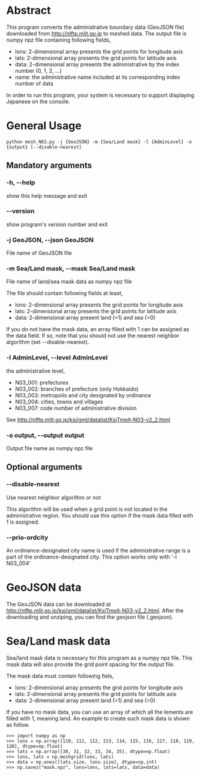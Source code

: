 # Abstract

This program converts the administrative boundary data (GeoJSON file) downloaded from http://nlftp.mlit.go.jp to meshed data.
The output file is numpy npz file containing following fields, 
- lons: 2-dimensional array presents the grid points for longitude axis 
- lats: 2-dimensional array presents the grid points for latitude axis 
- data: 2-dimensional array presents the administrative by the index number (0, 1, 2, ...) 
- name: the administrative name included at its corresponding index number of data

In order to run this program, your system is necessary to support displaying Japanese on the console.

# General Usage

```
python mesh_N03.py -j {GeoJSON} -m {Sea/Land mask} -l {AdminLevel} -o {output} [--disable-nearest]
```

## Mandatory arguments

  ### -h, --help            
  
  show this help message and exit
  
  ### --version             
  
  show program's version number and exit
  
  ### -j GeoJSON, --json GeoJSON
  
  File name of GeoJSON file
  
  ### -m Sea/Land mask, --mask Sea/Land mask
  
  File name of land/sea mask data as numpy npz file 
  
  The file should contain following fields at least, 
  - lons: 2-dimensional array presents the grid points for longitude axis 
  - lats: 2-dimensional array presents the grid points for latitude axis 
  - data: 2-dimensional array present land (=1) and sea (=0) 
  
  If you do not have the mask data, an array filled with 1 can be assigned as the data field. 
  If so, note that you should not use the nearest neighbor algorithm (set --disable-nearest).
  
  ### -l AdminLevel, --level AdminLevel 
  
  the administrative level, 
  
  
  - N03_001: prefectures
  - N03_002: branches of prefecture (only Hokkaido)
  - N03_003: metropolis and city designated by ordinance 
  - N03_004: cities, towns and villages 
  - N03_007: code number of administrative division 
  
  See http://nlftp.mlit.go.jp/ksj/gml/datalist/KsjTmplt-N03-v2_2.html
  
  ### -o output, --output output
  
  Output file name as numpy npz file
  
  ## Optional arguments
  
  ### --disable-nearest     
  
  Use nearest neighbor algorithm or not 
  
  This algorithm will be used when a grid point is not located in the administrative region. 
  You should use this option if the mask data filled with 1 is assigned.

  ### --prio-ordcity

  An ordinance-designated city name is used if the administrative range is a part of the ordinance-designated city. 
  This option works only with '-l N03_004'

# GeoJSON data

The GeoJSON data can be downloaded at http://nlftp.mlit.go.jp/ksj/gml/datalist/KsjTmplt-N03-v2_2.html.
After the downloading and unziping, you can find the geojson file (.geojson).

# Sea/Land mask data

Sea/land mask data is necessary for this program as a numpy npz file.
This mask data will also provide the grid point spacing for the output file.

The mask data must contain following fiels,
 - lons: 2-dimensional array presents the grid points for longitude axis 
 - lats: 2-dimensional array presents the grid points for latitude axis 
 - data: 2-dimensional array present land (=1) and sea (=0) 
  
 If you have no mask data, you can use an array of which all the lements are filled with 1, meaning land.
 An example to create such mask data is shown as follow.
 
 ```
 >>> import numpy as np
 >>> lons = np.array([110, 111, 112, 113, 114, 115, 116, 117, 118, 119, 120], dtype=np.float)
 >>> lats = np.array([30, 31, 32, 33, 34, 35], dtype=np.float)
 >>> lons, lats = np.meshgrid(lons, lats)
 >>> data = np.ones([lats.size, lons.size], dtype=np.int)
 >>> np.savez("mask.npz", lons=lons, lats=lats, data=data)
 ```
 
